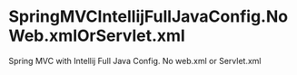 # SpringMVCIntellijFullJavaConfig.NoWeb.xmlOrServlet.xml

Spring MVC with Intellij Full Java Config. No web.xml or Servlet.xml
